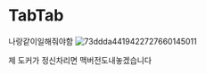 # TabTab
나랑같이일해줘야함
![73ddda4419422727660145011](https://github.com/user-attachments/assets/da3491e3-fe59-49dd-9ede-8e333d04df0f)

제 도커가 정신차리면 맥버전도내놓겠습니다 
